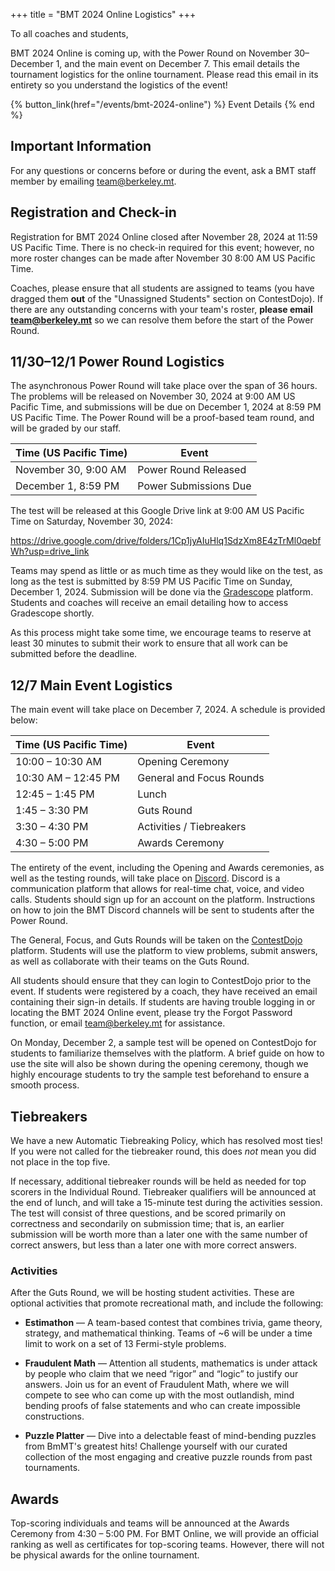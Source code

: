 +++
title = "BMT 2024 Online Logistics"
+++

To all coaches and students,

BMT 2024 Online is coming up, with the Power Round on November 30–December 1,
and the main event on December 7. This email details the tournament logistics
for the online tournament. Please read this email in its entirety so you
understand the logistics of the event!

<!-- more -->

{% button_link(href="/events/bmt-2024-online") %} Event Details {% end %}

## Important Information

For any questions or concerns before or during the event, ask a BMT staff member
by emailing <team@berkeley.mt>.

## Registration and Check-in

Registration for BMT 2024 Online closed after November 28, 2024 at 11:59 US
Pacific Time. There is no check-in required for this event; however, no more
roster changes can be made after November 30 8:00 AM US Pacific Time.

Coaches, please ensure that all students are assigned to teams (you have dragged
them **out** of the "Unassigned Students" section on ContestDojo). If there are
any outstanding concerns with your team's roster, **please email
<team@berkeley.mt>** so we can resolve them before the start of the Power Round.

## 11/30–12/1 Power Round Logistics

The asynchronous Power Round will take place over the span of 36 hours. The
problems will be released on November 30, 2024 at 9:00 AM US Pacific Time, and
submissions will be due on December 1, 2024 at 8:59 PM US Pacific Time. The
Power Round will be a proof-based team round, and will be graded by our staff.

| Time (US Pacific Time) | Event                 |
| ---------------------- | --------------------- |
| November 30, 9:00 AM   | Power Round Released  |
| December 1, 8:59 PM    | Power Submissions Due |

The test will be released at this Google Drive link at 9:00 AM US Pacific Time
on Saturday, November 30, 2024:

<https://drive.google.com/drive/folders/1Cp1jyAIuHlq1SdzXm8E4zTrMl0qebfWh?usp=drive_link>

Teams may spend as little or as much time as they would like on the test, as
long as the test is submitted by 8:59 PM US Pacific Time on Sunday, December
1, 2024. Submission will be done via the [Gradescope] platform. Students and
coaches will receive an email detailing how to access Gradescope shortly.

As this process might take some time, we encourage teams to reserve at least 30
minutes to submit their work to ensure that all work can be submitted before the
deadline.

## 12/7 Main Event Logistics

The main event will take place on December 7, 2024. A schedule is provided
below:

| Time (US Pacific Time) | Event                    |
| ---------------------- | ------------------------ |
| 10:00 – 10:30 AM       | Opening Ceremony         |
| 10:30 AM – 12:45 PM    | General and Focus Rounds |
| 12:45 – 1:45 PM        | Lunch                    |
| 1:45 – 3:30 PM         | Guts Round               |
| 3:30 – 4:30 PM         | Activities / Tiebreakers |
| 4:30 – 5:00 PM         | Awards Ceremony          |

The entirety of the event, including the Opening and Awards ceremonies, as well
as the testing rounds, will take place on [Discord]. Discord is a communication
platform that allows for real-time chat, voice, and video calls. Students should
sign up for an account on the platform. Instructions on how to join the BMT
Discord channels will be sent to students after the Power Round.

The General, Focus, and Guts Rounds will be taken on the [ContestDojo] platform.
Students will use the platform to view problems, submit answers, as well as
collaborate with their teams on the Guts Round.

All students should ensure that they can login to ContestDojo prior to the
event. If students were registered by a coach, they have received an email
containing their sign-in details. If students are having trouble logging in or
locating the BMT 2024 Online event, please try the Forgot Password function, or
email <team@berkeley.mt> for assistance.

On Monday, December 2, a sample test will be opened on ContestDojo for students
to familiarize themselves with the platform. A brief guide on how to use the
site will also be shown during the opening ceremony, though we highly encourage
students to try the sample test beforehand to ensure a smooth process.

## Tiebreakers

We have a new Automatic Tiebreaking Policy, which has resolved most ties! If you
were not called for the tiebreaker round, this does _not_ mean you did not
place in the top five.

If necessary, additional tiebreaker rounds will be held as needed for top
scorers in the Individual Round. Tiebreaker qualifiers will be announced at the
end of lunch, and will take a 15-minute test during the activities session. The
test will consist of three questions, and be scored primarily on correctness and
secondarily on submission time; that is, an earlier submission will be worth more
than a later one with the same number of correct answers, but less than a later
one with more correct answers.

### Activities

After the Guts Round, we will be hosting student activities. These are optional
activities that promote recreational math, and include the following:

- **Estimathon** — A team-based contest that combines
  trivia, game theory, strategy, and mathematical thinking. Teams of ~6 will be
  under a time limit to work on a set of 13 Fermi-style problems.

- **Fraudulent Math** — Attention all students, mathematics is under attack by
  people who claim that we need “rigor” and “logic” to justify our answers. Join
  us for an event of Fraudulent Math, where we will compete to see who can come
  up with the most outlandish, mind bending proofs of false statements and who
  can create impossible constructions.

- **Puzzle Platter** — Dive into a delectable feast of mind-bending puzzles from
  BmMT's greatest hits! Challenge yourself with our curated collection of the most
  engaging and creative puzzle rounds from past tournaments.

## Awards

Top-scoring individuals and teams will be announced at the Awards Ceremony from
4:30 – 5:00 PM. For BMT Online, we will provide an official ranking as well as
certificates for top-scoring teams. However, there will not be physical awards
for the online tournament.

[Gradescope]: https://www.gradescope.com/
[Discord]: https://discord.com/
[ContestDojo]: https://contestdojo.com/
